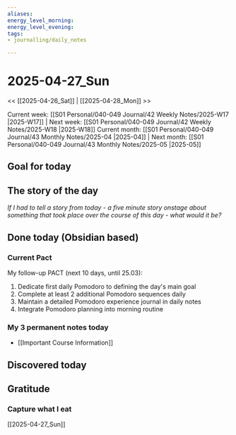 ```yaml
---
aliases: 
energy_level_morning: 
energy_level_evening: 
tags:
- journalling/daily_notes

---
```


# 2025-04-27_Sun
<< [[2025-04-26_Sat]] | [[2025-04-28_Mon]] >>

Current week: [[S01 Personal/040-049 Journal/42 Weekly Notes/2025-W17 |2025-W17]] | Next week: [[S01 Personal/040-049 Journal/42 Weekly Notes/2025-W18 |2025-W18]]
Current month: [[S01 Personal/040-049 Journal/43 Monthly Notes/2025-04 |2025-04]] | Next month: [[S01 Personal/040-049 Journal/43 Monthly Notes/2025-05 |2025-05]]

## Goal for today

## The story of the day
*If I had to tell a story from today - a five minute story onstage about something that took place over the course of this day - what would it be?*


## Done today (Obsidian based)

### Current Pact
My follow-up PACT (next 10 days, until 25.03):

1. Dedicate first daily Pomodoro to defining the day's main goal  
2. Complete at least 2 additional Pomodoro sequences daily  
3. Maintain a detailed Pomodoro experience journal in daily notes  
4. Integrate Pomodoro planning into morning routine

### My 3 permanent notes today
- [[Important Course Information]]

## Discovered today
## Gratitude

### Capture what I eat
[[2025-04-27_Sun]]

